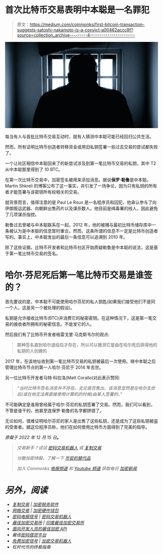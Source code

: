 # 首次比特币交易表明中本聪是一名罪犯

> 原文：<https://medium.com/coinmonks/first-bitcoin-transaction-suggests-satoshi-nakamoto-is-a-convict-a00462accc8f?source=collection_archive---------4----------------------->

![](img/110cdb2a92cd6a9c3cce3d5f406c3646.png)

每当有人与首批比特币交易互动时，就有人猜测中本聪可能已经回归公共生活。

然而，所有证明比特币创造者转移资金或用旧私钥签署一些过去交易的尝试都失败了。

一个让社区相信中本聪回来了的新尝试涉及到第一笔比特币交易的私钥，其中 T2 从中本聪那里得到了 10 BTC。

在第一次比特币交易中，加密签名被用来添加消息。据说**保罗·勒鲁**是中本聪。Martin Shkreli 的博客公布了这一事实，并引发了一场争论，因为只有私钥的所有者才能签署与该密钥所有权相关的交易。

就背景而言，值得注意的是 Paul Le Roux 是一名程序员和囚犯，他承认参与了向伊朗贩运武器、向朝鲜出售药片以及谋杀数人。他目前是缉毒署的线人，因此避免了几项谋杀指控。

勒鲁过去曾被与中本聪联系在一起。2012 年，他的被捕与最初比特币储存库中一条被认为是中本聪的信息暂时重合。然而，这条所谓的信息不一定是比特币创造者写的。事实上，中本聪发出的最后一条信息可以追溯到 2010 年。

除了这些证据，比特币开发者和比特币社区开始质疑勒鲁是中本聪的说法，这是基于第一笔比特币交易的签名。

# 哈尔·芬尼死后第一笔比特币交易是谁签的？

首先要说的是，中本聪不可能使用哈尔芬尼的私人钥匙(如果我们接受他们不是同一个人，这是另一个被处理的假设)。

私钥是允许接收比特币(BTC)并消费它的秘密密钥。在这种情况下，这是第一笔交易的接收者所拥有的秘密信息。不是发它的人。

然后我们有了比特币开发者格雷戈里·马克斯韦尔的观点:

> 那种签名直到哈尔退役后才存在，所以可以推测它是由在哈尔死后获得他的私钥的人创建的

2017 年，在该地址收到第一笔比特币交易的私钥被最后一次使用。继中本聪之后管理比特币节点的第一人哈尔·芬尼于 2014 年去世。

另一位比特币开发者马特·科拉洛(Matt Corallo)对此表示赞同:

> *“当时比特币签名消息并不存在。无论是否售出，该消息显然是在哈尔去世后(或在他无法再直接使用计算机的时候)由某人签署的。”*

不可能确定是谁用曾经属于哈尔·芬尼的私钥签署了交易。然而，我们可以看到，不管是谁干的，他甚至连保罗·勒鲁的名字都拼错了。

无论如何，很难证明哈尔芬尼的家人是出售了这些私钥，还是成为了这些私钥被盗的受害者。据这位程序员称，他们在如何使用比特币方面得到了完美的指导。

*原载于 2022 年 12 月 15 日*[](https://bitnewsbot.com/first-bitcoin-transaction-suggests-satoshi-nakamoto-is-a-convict/)**。**

> **交易新手？试试* [*密码交易机器人*](/coinmonks/crypto-trading-bot-c2ffce8acb2a) *或* [*复制交易*](/coinmonks/top-10-crypto-copy-trading-platforms-for-beginners-d0c37c7d698c)*
> 
> **分散加密持股，了解一下* [*币安的替代品*](https://coincodecap.com/binance-alternatives)*
> 
> **加入 Coinmonks* [*电报频道*](https://t.me/coincodecap) *和* [*Youtube 频道*](https://www.youtube.com/c/coinmonks/videos) *获取每日* [*加密新闻*](http://coincodecap.com/)*

# *另外，阅读*

*   *[复制交易](/coinmonks/top-10-crypto-copy-trading-platforms-for-beginners-d0c37c7d698c) | [加密税务软件](/coinmonks/crypto-tax-software-ed4b4810e338)*
*   *[网格交易](https://coincodecap.com/grid-trading) | [加密硬件钱包](/coinmonks/the-best-cryptocurrency-hardware-wallets-of-2020-e28b1c124069)*
*   *[密码电报信号](/coinmonks/top-3-telegram-channels-for-crypto-traders-in-2021-8385f4411ff4) | [密码交易机器人](/coinmonks/crypto-trading-bot-c2ffce8acb2a)*
*   *[最佳加密交易所](/coinmonks/crypto-exchange-dd2f9d6f3769) | [印度最佳加密交易所](/coinmonks/bitcoin-exchange-in-india-7f1fe79715c9)*
*   *[面向开发人员的最佳加密 API](/coinmonks/best-crypto-apis-for-developers-5efe3a597a9f)*
*   *最佳[密码借贷平台](/coinmonks/top-5-crypto-lending-platforms-in-2020-that-you-need-to-know-a1b675cec3fa)*
*   *[免费加密信号](/coinmonks/free-crypto-signals-48b25e61a8da) | [加密交易机器人](/coinmonks/crypto-trading-bot-c2ffce8acb2a)*
*   *杠杆代币的终极指南*